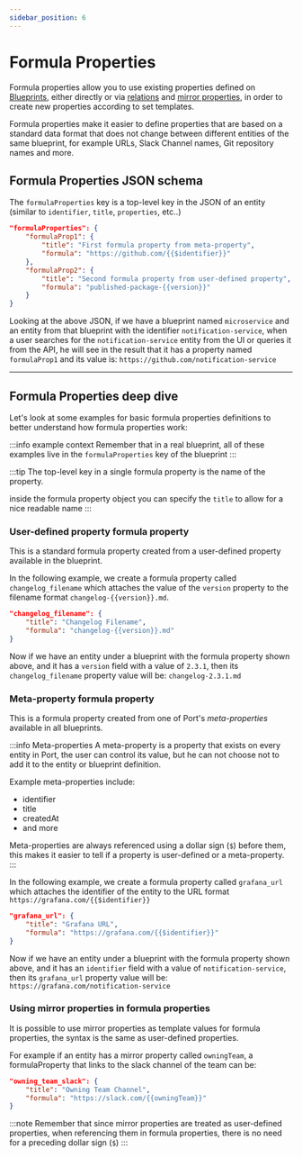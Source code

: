 ```yaml
---
sidebar_position: 6
---
```


# Formula Properties

Formula properties allow you to use existing properties defined on [Blueprints](./blueprint), either directly or via [relations](./relation) and [mirror properties](./mirror-properties), in order to create new properties according to set templates. 

Formula properties make it easier to define properties that are based on a standard data format that does not change between different entities of the same blueprint, for example URLs, Slack Channel names, Git repository names and more.

## Formula Properties JSON schema

The `formulaProperties` key is a top-level key in the JSON of an entity (similar to `identifier`, `title`, `properties`, etc..)

```json showLineNumbers
"formulaProperties": {
    "formulaProp1": {
        "title": "First formula property from meta-property",
        "formula": "https://github.com/{{$identifier}}"
    },
    "formulaProp2": {
        "title": "Second formula property from user-defined property",
        "formula": "published-package-{{version}}"
    }
}
```

Looking at the above JSON, if we have a blueprint named `microservice` and an entity from that blueprint with the identifier `notification-service`, when a user searches for the `notification-service` entity from the UI or queries it from the API, he will see in the result that it has a property named `formulaProp1` and its value is: `https://github.com/notification-service`

---

## Formula Properties deep dive

Let's look at some examples for basic formula properties definitions to better understand how formula properties work:

:::info example context
Remember that in a real blueprint, all of these examples live in the `formulaProperties` key of the blueprint
:::

:::tip
The top-level key in a single formula property is the name of the property.

inside the formula property object you can specify the `title` to allow for a nice readable name
:::

### User-defined property formula property

This is a standard formula property created from a user-defined property available in the blueprint.

In the following example, we create a formula property called `changelog_filename` which attaches the value of the `version` property to the filename format `changelog-{{version}}.md`.

```json showLineNumbers
"changelog_filename": {
    "title": "Changelog Filename",
    "formula": "changelog-{{version}}.md"
}
```

Now if we have an entity under a blueprint with the formula property shown above, and it has a `version` field with a value of `2.3.1`, then its `changelog_filename` property value will be: `changelog-2.3.1.md` 

### Meta-property formula property

This is a formula property created from one of Port's *meta-properties* available in all blueprints.

:::info Meta-properties
A meta-property is a property that exists on every entity in Port, the user can control its value, but he can not choose not to add it to the entity or blueprint definition.

Example meta-properties include:
- identifier
- title
- createdAt
- and more

Meta-properties are always referenced using a dollar sign (`$`) before them, this makes it easier to tell if a property is user-defined or a meta-property.
:::

In the following example, we create a formula property called `grafana_url` which attaches the identifier of the entity to the URL format `https://grafana.com/{{$identifier}}`

```json showLineNumbers
"grafana_url": {
    "title": "Grafana URL",
    "formula": "https://grafana.com/{{$identifier}}"
}
```

Now if we have an entity under a blueprint with the formula property shown above, and it has an `identifier` field with a value of `notification-service`, then its `grafana_url` property value will be: `https://grafana.com/notification-service`

### Using mirror properties in formula properties

It is possible to use mirror properties as template values for formula properties, the syntax is the same as user-defined properties.

For example if an entity has a mirror property called `owningTeam`, a formulaProperty that links to the slack channel of the team can be:

```json showLineNumbers
"owning_team_slack": {
    "title": "Owning Team Channel",
    "formula": "https://slack.com/{{owningTeam}}"
}
```

:::note
Remember that since mirror properties are treated as user-defined properties, when referencing them in formula properties, there is no need for a preceding dollar sign (`$`)
:::